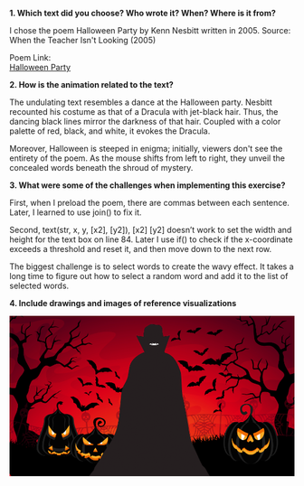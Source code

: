 **1. Which text did you choose? Who wrote it? When? Where is it from?**  

I chose the poem Halloween Party by Kenn Nesbitt written in 2005. Source: When the Teacher Isn't Looking (2005)

Poem Link:  
[Halloween Party](https://www.poetryfoundation.org/poems/47155/halloween-party)

**2. How is the animation related to the text?**

The undulating text resembles a dance at the Halloween party. Nesbitt recounted his costume as that of a Dracula with jet-black hair. Thus, the dancing black lines mirror the darkness of that hair. Coupled with a color palette of red, black, and white, it evokes the Dracula.  

Moreover, Halloween is steeped in enigma; initially, viewers don't see the entirety of the poem. As the mouse shifts from left to right, they unveil the concealed words beneath the shroud of mystery.

**3. What were some of the challenges when implementing this exercise?**  

First, when I preload the poem, there are commas between each sentence. Later, I learned to use join() to fix it.  

Second, text(str, x, y, [x2], [y2]), [x2] [y2] doesn’t work to set the width and height for the text box on line 84. Later I use if() to check if the x-coordinate exceeds a threshold and reset it, and then move down to the next row.  

The biggest challenge is to select words to create the wavy effect. It takes a long time to figure out how to select a random word and add it to the list of selected words.  

**4. Include drawings and images of reference visualizations**
 
![reference](./reference.png)

